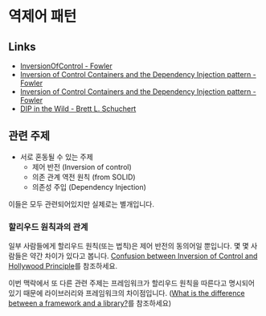 # 역제어 패턴

## Links

* [InversionOfControl - Fowler](https://martinfowler.com/bliki/InversionOfControl.html)
* [Inversion of Control Containers and the Dependency Injection pattern - Fowler](https://martinfowler.com/articles/injection.html)
* [Inversion of Control Containers and the Dependency Injection pattern - Fowler](https://martinfowler.com/articles/injection.html)
* [DIP in the Wild - Brett L. Schuchert](https://martinfowler.com/articles/dipInTheWild.html)

## 관련 주제

* 서로 혼동될 수 있는 주제
  - 제어 반전 (Inversion of control)
  - 의존 관계 역전 원칙 (from SOLID)
  - 의존성 주입 (Dependency Injection)

이들은 모두 관련되어있지만 실제로는 별개입니다.

### 할리우드 원칙과의 관계
일부 사람들에게 할리우드 원칙(또는 법칙)은 제어 반전의 동의어일 뿐입니다. 몇 몇 사람들은 약간 차이가 있다고 봅니다. [Confusion between Inversion of Control and Hollywood Principle](https://stackoverflow.com/questions/43786221/confusion-between-inversion-of-control-and-hollywood-principle)를 참조하세요.

이번 맥락에서 또 다른 관련 주제는 프레임워크가 할리우드 원칙을 따른다고 명시되어 있기 때문에 라이브러리와 프레임워크의 차이점입니다. ([What is the difference between a framework and a library?](https://stackoverflow.com/questions/148747/what-is-the-difference-between-a-framework-and-a-library)를 참조하세요)